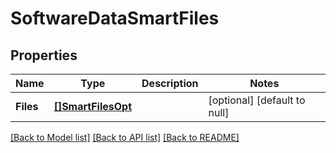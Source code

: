 # SoftwareDataSmartFiles

## Properties
Name | Type | Description | Notes
------------ | ------------- | ------------- | -------------
**Files** | [**[]SmartFilesOpt**](SmartFiles_opt.md) |  | [optional] [default to null]

[[Back to Model list]](../README.md#documentation-for-models) [[Back to API list]](../README.md#documentation-for-api-endpoints) [[Back to README]](../README.md)

